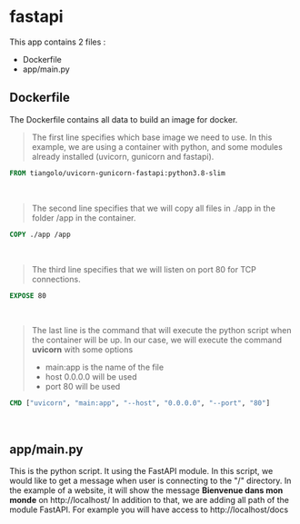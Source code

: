 # fastapi

This app contains 2 files :
- Dockerfile
- app/main.py
&nbsp;
## Dockerfile
The Dockerfile contains all data to build an image for docker.
> The first line specifies which base image we need to use. In this example, we are using a container with python, and some modules already installed (uvicorn, gunicorn and fastapi).
```dockerfile
FROM tiangolo/uvicorn-gunicorn-fastapi:python3.8-slim
```
&nbsp;
> The second line specifies that we will copy all files in ./app in the folder /app in the container.
```dockerfile
COPY ./app /app
```
&nbsp;
> The third line specifies that we will listen on port 80 for TCP connections.
```dockerfile
EXPOSE 80
```
&nbsp;
> The last line is the command that will execute the python script when the container will be up. In our case, we will execute the command **uvicorn** with some options
> - main:app is the name of the file
> - host 0.0.0.0 will be used
> - port 80 will be used
```dockerfile
CMD ["uvicorn", "main:app", "--host", "0.0.0.0", "--port", "80"]
```
&nbsp;
## app/main.py
This is the python script. It using the FastAPI module. In this script, we would like to get a message when user is connecting to the "/" directory. In the example of a website, it will show the message **Bienvenue dans mon monde** on http://localhost/
In addition to that, we are adding all path of the module FastAPI. For example you will have access to http://localhost/docs
